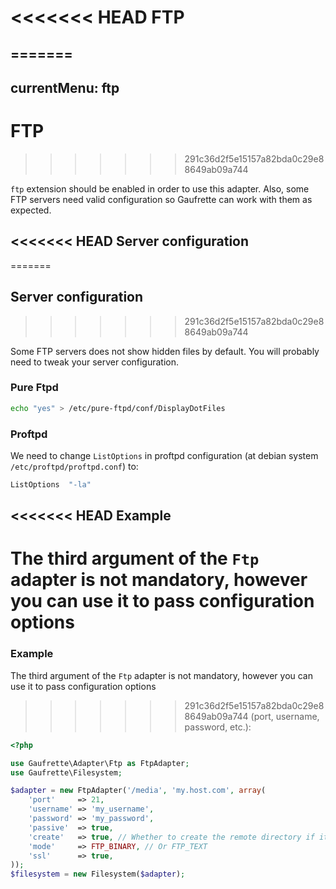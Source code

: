 <<<<<<< HEAD
FTP
===
=======
---
currentMenu: ftp
---

# FTP
>>>>>>> 291c36d2f5e15157a82bda0c29e88649ab09a744

`ftp` extension should be enabled in order to use this adapter.
Also, some FTP servers need valid configuration so Gaufrette can work with them as expected.

<<<<<<< HEAD
Server configuration
--------------------
=======
## Server configuration
>>>>>>> 291c36d2f5e15157a82bda0c29e88649ab09a744

Some FTP servers does not show hidden files by default. You will probably need to tweak your server configuration.

### Pure Ftpd

```bash
echo "yes" > /etc/pure-ftpd/conf/DisplayDotFiles
```

### Proftpd

We need to change `ListOptions` in proftpd configuration (at debian system `/etc/proftpd/proftpd.conf`) to:

```bash
ListOptions  "-la"
```

<<<<<<< HEAD
Example
-------

The third argument of the `Ftp` adapter is not mandatory, however you can use it to pass configuration options 
=======
### Example

The third argument of the `Ftp` adapter is not mandatory, however you can use it to pass configuration options
>>>>>>> 291c36d2f5e15157a82bda0c29e88649ab09a744
(port, username, password, etc.):

```php
<?php

use Gaufrette\Adapter\Ftp as FtpAdapter;
use Gaufrette\Filesystem;

$adapter = new FtpAdapter('/media', 'my.host.com', array(
    'port'     => 21,
    'username' => 'my_username',
    'password' => 'my_password',
    'passive'  => true,
    'create'   => true, // Whether to create the remote directory if it does not exist
    'mode'     => FTP_BINARY, // Or FTP_TEXT
    'ssl'      => true,
));
$filesystem = new Filesystem($adapter);
```
